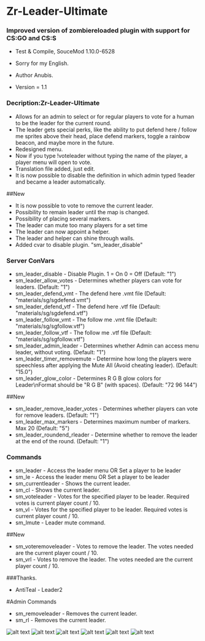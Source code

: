 # Zr-Leader-Ultimate
 
### Improved version of zombiereloaded plugin with support for CS:GO and CS:S

* Test & Compile, SouceMod 1.10.0-6528
* Sorry for my English.

* Author Anubis.
* Version = 1.1

### Decription:Zr-Leader-Ultimate

* Allows for an admin to select or for regular players to vote for a human to be the leader for the current round. 
* The leader gets special perks, like the ability to put defend here / follow me sprites above their head, 
place defend markers, toggle a rainbow beacon, and maybe more in the future.
* Redesigned menu.
* Now if you type !voteleader without typing the name of the player, a player menu will open to vote.
* Translation file added, just edit.
* It is now possible to disable the definition in which admin typed !leader and became a leader automatically.

##New

* It is now possible to vote to remove the current leader.
* Possibility to remain leader until the map is changed.
* Possibility of placing several markers.
* The leader can mute too many players for a set time
* The leader can now appoint a helper.
* The leader and helper can shine through walls.
* Added cvar to disable plugin. "sm_leader_disable"

### Server ConVars

* sm_leader_disable - Disable Plugin. 1 = On 0 = Off (Default: "1")
* sm_leader_allow_votes - Determines whether players can vote for leaders. (Default: "1")
* sm_leader_defend_vmt - The defend here .vmt file (Default: "materials/sg/sgdefend.vmt")
* sm_leader_defend_vtf - The defend here .vtf file (Default: "materials/sg/sgdefend.vtf")
* sm_leader_follow_vmt - The follow me .vmt file (Default: "materials/sg/sgfollow.vtf")
* sm_leader_follow_vtf - The follow me .vtf file (Default: "materials/sg/sgfollow.vtf")
* sm_leader_admin_leader - Determines whether Admin can access menu leader, without voting. (Default: "1")
* sm_leader_timer_removemute - Determine how long the players were speechless after applying the Mute All (Avoid cheating leader). (Default: "15.0")
* sm_leader_glow_color - Determines R G B glow colors for Leader\nFormat should be \"R G B\" (with spaces). (Default: "72 96 144")


##New

* sm_leader_remove_leader_votes - Determines whether players can vote for remove leaders. (Default: "1")
* sm_leader_max_markers - Determines maximum number of markers. Max 20 (Default: "5")
* sm_leader_roundend_rleader - Determine whether to remove the leader at the end of the round. (Default: "1")

### Commands

* sm_leader - Access the leader menu OR Set a player to be leader
* sm_le - Access the leader menu OR Set a player to be leader
* sm_currentleader - Shows the current leader.
* sm_cl - Shows the current leader.
* sm_voteleader - Votes for the specified player to be leader. Required votes is current player count / 10.
* sm_vl - Votes for the specified player to be leader. Required votes is current player count / 10.
* sm_lmute - Leader mute command.

##New

* sm_voteremoveleader - Votes to remove the leader. The votes needed are the current player count / 10.
* sm_vrl - Votes to remove the leader. The votes needed are the current player count / 10.

###Thanks.

* AntiTeal - Leader2

#Admin Commands
* sm_removeleader - Removes the current leader.
* sm_rl - Removes the current leader.

![alt text](https://raw.githubusercontent.com/Stewart-Anubis/Zr-Leader-Ultimate/main/img/img1.jpg)
![alt text](https://raw.githubusercontent.com/Stewart-Anubis/Zr-Leader-Ultimate/main/img/img2.jpg)
![alt text](https://raw.githubusercontent.com/Stewart-Anubis/Zr-Leader-Ultimate/main/img/img3.jpg)
![alt text](https://raw.githubusercontent.com/Stewart-Anubis/Zr-Leader-Ultimate/main/img/img4.jpg)
![alt text](https://raw.githubusercontent.com/Stewart-Anubis/Zr-Leader-Ultimate/main/img/img5.jpg)
![alt text](https://raw.githubusercontent.com/Stewart-Anubis/Zr-Leader-Ultimate/main/img/img6.jpg)